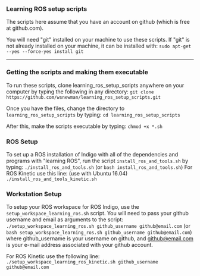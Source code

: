 ### Learning ROS setup scripts
The scripts here assume that you have an account on github (which is free at github.com).  

You will need "git" installed on your machine to use these scripts.  If "git" is not already
installed on your machine, it can be installed with:
`sudo apt-get --yes --force-yes install git`

---

### Getting the scripts and making them executable
To run these scripts, clone learning_ros_setup_scripts anywhere on your computer by typing the following in any directory:
`git clone https://github.com/wsnewman/learning_ros_setup_scripts.git`

Once you have the files, change the directory to `learning_ros_setup_scripts` by typing:
`cd learning_ros_setup_scripts`

After this, make the scripts executable by typing:
`chmod +x *.sh`

### ROS Setup
To set up a ROS installation of Indigo with all of the dependencies and programs with "learning ROS", run the script `install_ros_and_tools.sh` by typing:
`./install_ros_and_tools.sh`
(or `bash install_ros_and_tools.sh`)
For ROS Kinetic use this line:  (use with Ubuntu 16.04)
`./install_ros_and_tools_kinetic.sh`

### Workstation Setup
To setup your ROS workspace for ROS Indigo, use the `setup_workspace_learning_ros.sh` script.  You will need to pass your 
github username and email as arguments to the script:
`./setup_workspace_learning_ros.sh github_username github@email.com`
(or `bash setup_workspace_learning_ros.sh github_username github@email.com`)
where github_username is your username on github, and github@email.com is your e-mail address associated with your
github account.

For ROS Kinetic use the following line:
`./setup_workspace_learning_ros_kinetic.sh github_username github@email.com`

